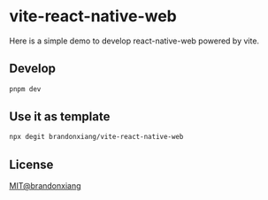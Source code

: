 # vite-react-native-web

Here is a simple demo to develop react-native-web powered by vite.

## Develop

```bash
pnpm dev
```

## Use it as template

```bash
npx degit brandonxiang/vite-react-native-web
```

## License

[MIT@brandonxiang](./LICENSE)
